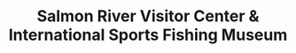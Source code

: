 ---
layout: repo
title: "Salmon River Visitor Center & International Sports Fishing Museum"
id: 22471
permalink: repos/22471/
---